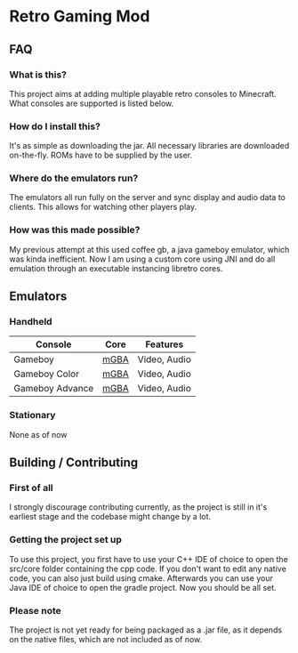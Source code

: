 # Retro Gaming Mod
## FAQ
### What is this?
This project aims at adding multiple playable retro consoles to Minecraft. What consoles are supported is listed below.
### How do I install this?
It's as simple as downloading the jar. All necessary libraries are downloaded on-the-fly. ROMs have to be supplied by the user.
### Where do the emulators run?
The emulators all run fully on the server and sync display and audio data to clients. This allows for watching other players play.
### How was this made possible?
My previous attempt at this used coffee gb, a java gameboy emulator, which was kinda inefficient. Now I am using a custom core using JNI and do all emulation through an executable instancing libretro cores.

## Emulators
### Handheld
Console | Core | Features
--- | --- | ---
Gameboy | [mGBA](https://mgba.io/) | Video, Audio
Gameboy Color | [mGBA](https://mgba.io/) | Video, Audio
Gameboy Advance | [mGBA](https://mgba.io/) | Video, Audio
### Stationary
None as of now

## Building / Contributing
### First of all
I strongly discourage contributing currently, as the project is still in it's earliest stage and the codebase might change by a lot.
### Getting the project set up
To use this project, you first have to use your C++ IDE of choice to open the src/core folder containing the cpp code. If you don't want to edit any native code, you can also just build using cmake.
Afterwards you can use your Java IDE of choice to open the gradle project. Now you should be all set.
### Please note
The project is not yet ready for being packaged as a .jar file, as it depends on the native files, which are not included as of now.
